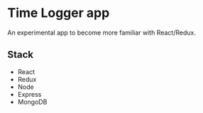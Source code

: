 # Time Logger app

An experimental app to become more familiar with React/Redux.

## Stack

- React
- Redux
- Node
- Express
- MongoDB

